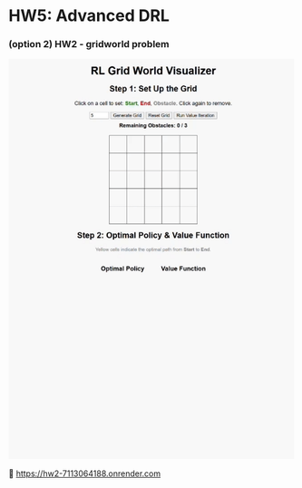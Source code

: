 # HW5: Advanced DRL
### (option 2) HW2 - gridworld problem

![alt text](docs/demo.gif) 

🔗 https://hw2-7113064188.onrender.com
